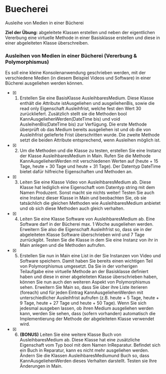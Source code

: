 # Buecherei
Ausleihe von Medien in einer Bücherei


**Ziel der Übung:** abgeleitete Klassen erstellen und neben der eigentlichen Vererbung eine virtuelle Methode in einer Basisklasse erstellen und diese in einer abgeleiteten Klasse überschreiben.

### Ausleihen von Medien in einer Bücherei (Vererbung & Polymorphismus)

Es soll eine kleine Konsolenanwendung geschrieben werden, mit der verschiedene Medien (in diesem Beispiel Videos und Software) in einer Bücherei ausgeliehen werden können.

* [X] 1. Erstellen Sie eine BasisKlasse AusleihbaresMedium. Diese Klasse enthält die Attribute istAusgeliehen und ausgeliehenBis, sowie die read only Eigenschaft Ausleihfrist, welche fest den Wert 30 zurückliefert. Zusätzlich stellt sie die Methoden bool KannAusgeliehenWerden(DateTime bis) und void AusleihenBis(DateTime bis) zur Verfügung. Die erste Methode überprüft ob das Medium bereits ausgeliehen ist und ob die von Ausleihfrist gelieferte Frist überschritten wurde. Die zweite Methode setzt die beiden Attribute entsprechend, wenn Ausleihen möglich ist.

* [X] 2. Um die Methoden und die Klasse zu testen, erstellen Sie eine Instanz der Klasse AusleihbaresMedium in Main. Rufen Sie die Methode KannAusgeliehenWerden mit verschiedenen Werten auf (heute + 15 Tage, heute + 30 Tage und heute + 31 Tage). Der Datentyp DateTime bietet dafür hilfreiche Eigenschaften und Methoden an.

* [X] 3. Leiten Sie eine Klasse Video von AusleihbaresMedium ab. Diese Klasse hat lediglich eine Eigenschaft vom Datentyp string mit dem Namen Produzent. Sonst macht sie nichts weiter! Testen Sie auch eine Instanz dieser Klasse in Main und beobachten Sie, ob sie tatsächlich die gleichen Methoden wie AusleihbaresMedium anbietet und ob sich diese Methoden auch gleich verhalten.

* [X] 4. Leiten Sie eine Klasse Software von AusleihbaresMedium ab. Eine Software darf in der Bücherei max. 1 Woche ausgeliehen werden. Erweitern Sie also die Eigenschaft Ausleihfrist so, dass sie in der abgeleiteten Klasse Software überschrieben wird und 7 Tage zurrückgibt. Testen Sie die Klasse in dem Sie eine Instanz von ihr in Main anlegen und die Methoden aufrufen.

* [X] 5. Erstellen Sie nun in Main eine List<AusleihbaresMedium> in der Sie Instanzen von Video und Software speichern. Damit haben Sie bereits einen wichtigen Teil von Polymorphismus umgesetzt. Da Sie in der vorherigen Teilaufgabe eine virtuelle Methode an der Basisklasse definiert haben und diese in einer abgeleiteten Klasse überschrieben haben, können Sie nun auch den weiteren Aspekt von Polymorphismus sehen. Erweitern Sie Main so, dass Sie über ihre Liste iterieren (foreach) und für jeden Eintrag KannAusgeliehenWerden mit unterschiedlicher Ausleihfrist aufrufen (z.B. heute + 5 Tage, heute + 9 Tage, heute + 27 Tage und heute + 50 Tage). Wenn Sie sich jedesmal ausgeben lassen, ob ihren Medium ausgeliehen werden kann, werden Sie sehen, dass (sofern vorhanden) automatisch die Implementierung der Methode der abgeleiteten Klasse verwendet wird.
  
* [X] 6. **(BONUS)** Leiten Sie eine weitere Klasse Buch von AusleihbaresMedium ab. Diese Klasse hat eine zusätzliche Eigenschaft vom Typ bool mit dem Namen InReparatur. Befindet sich ein Buch in Reparatur, kann es nicht mehr ausgeliehen werden. Ändern Sie die Klassen AusleihbaresMediumund Buch so, dass KannAusgeliehenWerden dieses Verhalten darstellt. Testen sie Ihre Änderungen in Main.
